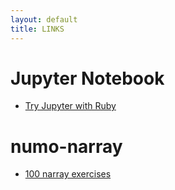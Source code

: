 ```yaml
---
layout: default
title: LINKS
---
```


# Jupyter Notebook
- [Try Jupyter with Ruby](https://jupyter.org/try)

# numo-narray
- [100 narray exercises](https://github.com/ruby-numo/numo-narray/wiki/100-narray-exercises)

